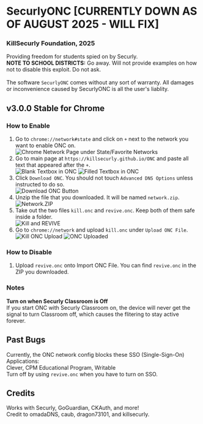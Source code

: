 # SecurlyONC [CURRENTLY DOWN AS OF AUGUST 2025 - WILL FIX]
### KillSecurly Foundation, 2025
Providing freedom for students spied on by Securly.<br/>
__NOTE TO SCHOOL DISTRICTS:__ Go away. Will not provide examples on how not to disable this exploit. Do not ask.<br/>
<br/>
The software `SecurlyONC` comes without any sort of warranty. All damages or inconvenience caused by SecurlyONC is all the user's liablity.<br/>
## __v3.0.0 Stable for Chrome__<br/>
### How to Enable<br/>
1. Go to `chrome://network#state` and click on `+` next to the network you want to enable ONC on.<br/>
![Chrome Network Page under State/Favorite Networks](https://i.imgur.com/6zmw6Y8.png)
2. Go to main page at `https://killsecurly.github.io/ONC` and paste all text that appeared after the `+`.<br/>
![Blank Textbox in ONC](https://i.imgur.com/ynLRAVI.png)
![Filled Textbox in ONC](https://i.imgur.com/1DWDIKz.png)
3. Click `Download ONC`. You should not touch `Advanced DNS Options` unless instructed to do so.<br/>
![Download ONC Button](https://i.imgur.com/OMnP0Rm.png)
4. Unzip the file that you downloaded. It will be named `network.zip`.<br/>
![Network.ZIP](https://i.imgur.com/IDXxWm0.png)
5. Take out the two files `kill.onc` and `revive.onc`. Keep both of them safe inside a folder.<br/>
![Kill and REVIVE](https://i.imgur.com/LkfG9jo.png)
6. Go to `chrome://network` and upload `kill.onc` under `Upload ONC File`.<br/>
![Kill ONC Upload](https://i.imgur.com/BJiEiTt.png)
![ONC Uploaded](https://i.imgur.com/iw7L8Zx.png)

### How to Disable<br/>
1. Upload `revive.onc` onto Import ONC File. You can find `revive.onc` in the ZIP you downloaded.<br/>

### Notes<br/>
__Turn on when Securly Classroom is Off__<br/>
If you start ONC with Securly Classroom on, the device will never get the signal to turn Classroom off, which causes the flitering to stay active forever.<br/>

## Past Bugs<br/>
Currently, the ONC network config blocks these SSO (Single-Sign-On) Applications:<br/>
Clever, CPM Educational Program, Writable<br/>
Turn off by using `revive.onc` when you have to turn on SSO.<br/>

## Credits<br/>
Works with Securly, GoGuardian, CKAuth, and more!<br/>
Credit to omadaDNS, caub, dragon73101, and killsecurly.<br/>
